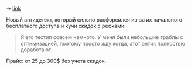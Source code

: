 -> [link](https://undetectable.io)

Новый антидетект, который сильно расфорсился из-за их начального бесплатного доступа и кучи скидок с рефками. 

> Я его тестил совсем немного. У меня были небольшие траблы с оптимизацией, поэтому просто жду когда, этот антик полностью доработают.

Прайс: от 25 до 300$ без учета скидок.